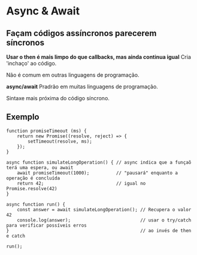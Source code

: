 # Async & Await

## Façam códigos assíncronos parecerem síncronos

**Usar o then é mais limpo do que callbacks, mas ainda continua igual**
Cria 'inchaço' ao código.

Não é comum em outras linguagens de programação.

**async/await**
Pradrão em muitas linguagens de programação.

Sintaxe mais próxima do código síncrono.

## Exemplo

    function promiseTimeout (ms) {
        return new Promise((resolve, reject) => {
            setTimeout(resolve, ms);
        });
    }

    async function simulateLongOperation() { // async indica que a funçaõ terá uma espera, ou await
        await promiseTimeout(1000);          // "pausará" enquanto a operação é concluída
        return 42;                           // igual no Promise.resolve(42)                   
    }

    async function run() {
        const answer = await simulateLongOperation(); // Recupera o valor 42
        console.log(answer);                          // usar o try/catch para verificar possíveis erros
    }                                                 // ao invés de then e catch              

    run();